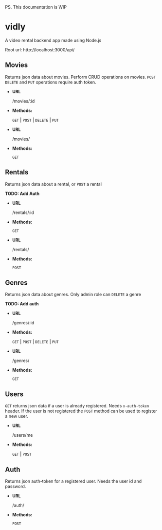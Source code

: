 PS. This documentation is WIP

# vidly
A video rental backend app made using Node.js 

Root url: http://localhost:3000/api/

## Movies ##

Returns json data about movies. Perform CRUD operations on movies. `POST` `DELETE` and `PUT` operations require auth token.

* **URL**

  /movies/:id

* **Methods:**

  `GET` | `POST` | `DELETE` | `PUT`

* **URL**

  /movies/

* **Methods:**

  `GET`


## Rentals ##

Returns json data about a rental, or `POST` a rental

**TODO: Add Auth**

* **URL**

  /rentals/:id

* **Methods:**

  `GET`

* **URL**

  /rentals/

* **Methods:**

  `POST`
  
## Genres ##

Returns json data about genres. Only admin role can `DELETE` a genre

**TODO: Add auth**

* **URL**

  /genres/:id

* **Methods:**

  `GET` | `POST` | `DELETE` | `PUT`

* **URL**

  /genres/

* **Methods:**

  `GET`

## Users ##

`GET` returns json data if a user is already registered. Needs `x-auth-token` header. If the user is not registered the `POST` method can be used to register a new user.

* **URL**

  /users/me

* **Methods:**

  `GET` | `POST`

## Auth ##

Returns json auth-token for a registered user. Needs the user id and password.

* **URL**

  /auth/

* **Methods:**

  `POST`
